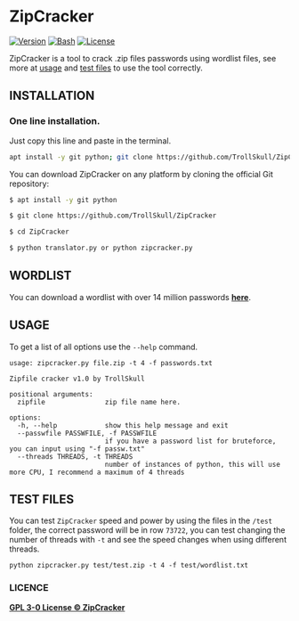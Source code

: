 # ZipCracker

[![Version](https://img.shields.io/badge/Version-1.0-green)]()
[![Bash](https://img.shields.io/badge/Made%20with-Python-blue)]()
[![License](https://img.shields.io/badge/License-GPL-yellow)]()

ZipCracker is a tool to crack .zip files passwords using wordlist files, see more at [usage](#usage) and [test files](#test-files) to use the tool correctly.

## INSTALLATION
### One line installation.
Just copy this line and paste in the terminal.
```bash
apt install -y git python; git clone https://github.com/TrollSkull/ZipCracker; cd easyTPKG; python zipcracker.py
```

You can download ZipCracker on any platform by cloning the official Git repository:

```bash
$ apt install -y git python

$ git clone https://github.com/TrollSkull/ZipCracker

$ cd ZipCracker

$ python translator.py or python zipcracker.py
```

## WORDLIST
You can download a wordlist with over 14 million passwords **[here](https://github.com/TrollSkull/ZipCracker/releases/download/wordlist/wordlist.txt)**.

## USAGE

To get a list of all options use the `--help` command.

```
usage: zipcracker.py file.zip -t 4 -f passwords.txt    

Zipfile cracker v1.0 by TrollSkull

positional arguments:
  zipfile               zip file name here.

options:
  -h, --help            show this help message and exit
  --passwfile PASSWFILE, -f PASSWFILE
                        if you have a password list for bruteforce, you can input using "-f passw.txt"
  --threads THREADS, -t THREADS
                        number of instances of python, this will use more CPU, I recommend a maximum of 4 threads
```

## TEST FILES

You can test `ZipCracker` speed and power by using the files in the `/test` folder, the correct password will be in row `73722`, you can test changing the number of threads with `-t` and see the speed changes when using different threads.

`python zipcracker.py test/test.zip -t 4 -f test/wordlist.txt`
    
### LICENCE

**[GPL 3-0 License © ZipCracker](https://github.com/TrollSkull/ZipCracker/blob/main/LICENSE)**
